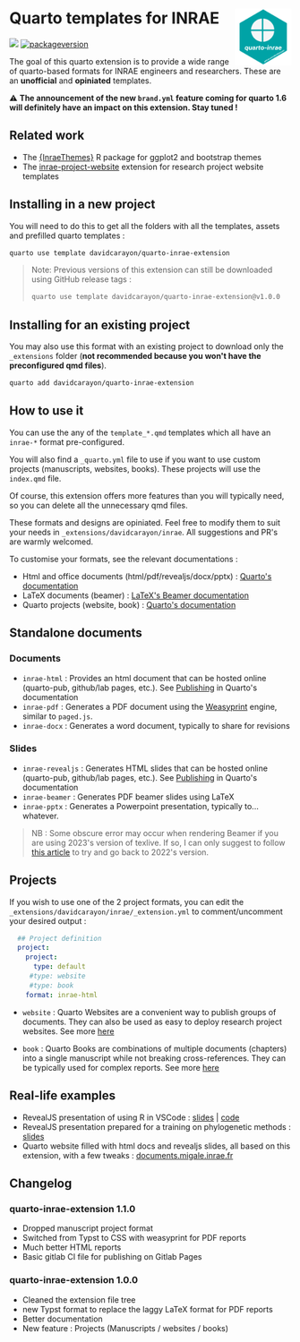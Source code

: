 
# Quarto templates for INRAE <img src="logo.png" align="right" width="20%"/>

[![](https://img.shields.io/github/v/release/davidcarayon/quarto-inrae-extension?color=brightgreen&label=GitHub)](https://github.com/davidcarayon/quarto-inrae-extension/releases/latest)
[![packageversion](https://img.shields.io/badge/Version-1.1.0-blue?style=flat-square)](commits/master)

The goal of this quarto extension is to provide a wide range of quarto-based formats for INRAE engineers and researchers. These are an __unofficial__ and __opiniated__ templates.

:warning: **The announcement of the new `brand.yml` feature coming for quarto 1.6 will definitely have an impact on this extension. Stay tuned !**

## Related work

- The [{InraeThemes}](https://github.com/davidcarayon/InraeThemes) R package for ggplot2 and bootstrap themes
- The [inrae-project-website](https://github.com/SebastienBoutry/inrae-project-website) extension for research project website templates

## Installing in a new project

You will need to do this to get all the folders with all the templates, assets and prefilled quarto templates :

```bash
quarto use template davidcarayon/quarto-inrae-extension
```

> Note: Previous versions of this extension can still be downloaded using GitHub release tags :
> 
> ```bash
> quarto use template davidcarayon/quarto-inrae-extension@v1.0.0
> ```

## Installing for an existing project

You may also use this format with an existing project to download only the `_extensions` folder (**not recommended because you won't have the preconfigured qmd files**).

```bash
quarto add davidcarayon/quarto-inrae-extension
```

## How to use it

You can use the any of the `template_*.qmd` templates which all have an `inrae-*` format pre-configured.

You will also find a `_quarto.yml` file to use if you want to use custom projects (manuscripts, websites, books). These projects will use the `index.qmd` file.

Of course, this extension offers more features than you will typically need, so you can delete all the unnecessary qmd files.

These formats and designs are opiniated. Feel free to modify them to suit your needs in `_extensions/davidcarayon/inrae`. All suggestions and PR's are warmly welcomed.

To customise your formats, see the relevant documentations :

* Html and office documents (html/pdf/revealjs/docx/pptx) : [Quarto's documentation](https://quarto.org/docs/guide/)
* LaTeX documents (beamer) : [LaTeX's Beamer documentation](https://tug.ctan.org/macros/latex/contrib/beamer/doc/beameruserguide.pdf)
* Quarto projects (website, book) : [Quarto's documentation](https://quarto.org/docs/projects/quarto-projects.html)

## Standalone documents

### Documents

- `inrae-html` : Provides an html document that can be hosted online (quarto-pub, github/lab pages, etc.). See [Publishing](https://quarto.org/docs/publishing/) in Quarto's documentation
- `inrae-pdf` : Generates a PDF document using the [Weasyprint](https://doc.courtbouillon.org/weasyprint/stable/) engine, similar to `paged.js`.
- `inrae-docx` : Generates a word document, typically to share for revisions

### Slides

- `inrae-revealjs` : Generates HTML slides that can be hosted online (quarto-pub, github/lab pages, etc.). See [Publishing](https://quarto.org/docs/publishing/) in Quarto's documentation
- `inrae-beamer` : Generates PDF beamer slides using LaTeX
- `inrae-pptx` : Generates a Powerpoint presentation, typically to... whatever.

> NB : Some obscure error may occur when rendering Beamer if you are using 2023's version of texlive. If so, I can only suggest to follow [this article](https://blog.cynkra.com/posts/2021-10-07-old-texlive/) to try and go back to 2022's version.

## Projects

If you wish to use one of the 2 project formats, you can edit the `_extensions/davidcarayon/inrae/_extension.yml` to comment/uncomment your desired output :

```yaml
  ## Project definition
  project:
    project:
      type: default
     #type: website
     #type: book
    format: inrae-html
```

- `website` : Quarto Websites are a convenient way to publish groups of documents. They can also be used as easy to deploy research project websites. See more [here](https://quarto.org/docs/websites/)

- `book` : Quarto Books are combinations of multiple documents (chapters) into a single manuscript while not breaking cross-references. They can be typically used for complex reports. See more [here](https://quarto.org/docs/books/)

## Real-life examples

- RevealJS presentation of using R in VSCode : [slides](https://davidcarayon.github.io/Insee-vscode/) | [code](https://github.com/davidcarayon/Insee-vscode)
- RevealJS presentation prepared for a training on phylogenetic methods : [slides](https://sebastien.guyader.pages.mia.inra.fr/karuphylo/)
- Quarto website filled with html docs and revealjs slides, all based on this extension, with a few tweaks : [documents.migale.inrae.fr](https://documents.migale.inrae.fr/)

## Changelog

### quarto-inrae-extension 1.1.0
* Dropped manuscript project format
* Switched from Typst to CSS with weasyprint for PDF reports
* Much better HTML reports
* Basic gitlab CI file for publishing on Gitlab Pages

### quarto-inrae-extension 1.0.0
* Cleaned the extension file tree
* new Typst format to replace the laggy LaTeX format for PDF reports
* Better documentation
* New feature : Projects (Manuscripts / websites / books)
